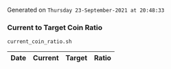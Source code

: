 Generated on `Thursday 23-September-2021 at 20:48:33`

### Current to Target Coin Ratio
`current_coin_ratio.sh`

Date|Current|Target|Ratio
---|---|---|---
